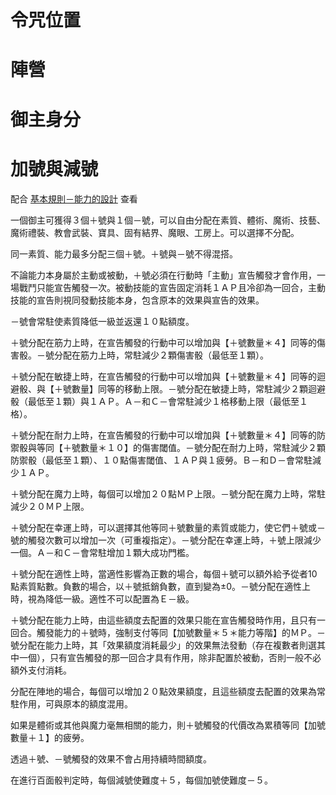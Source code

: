 # 令咒位置



# 陣營



# 御主身分



# 加號與減號

配合 [基本規則－能力的設計](/Basic/Rule.md#能力的設計) 查看

一個御主可獲得３個＋號與１個－號，可以自由分配在素質、體術、魔術、技藝、魔術禮裝、教會武裝、寶具、固有結界、魔眼、工房上。可以選擇不分配。

同一素質、能力最多分配三個＋號。＋號與－號不得混搭。

不論能力本身屬於主動或被動，＋號必須在行動時「主動」宣告觸發才會作用，一場戰鬥只能宣告觸發一次。被動技能的宣告固定消耗１ＡＰ且冷卻為一回合，主動技能的宣告則視同發動技能本身，包含原本的效果與宣告的效果。

－號會常駐使素質降低一級並返還１０點額度。

＋號分配在筋力上時，在宣告觸發的行動中可以增加與【＋號數量＊４】同等的傷害骰。－號分配在筋力上時，常駐減少２顆傷害骰（最低至１顆）。

＋號分配在敏捷上時，在宣告觸發的行動中可以增加與【＋號數量＊４】同等的迴避骰、與【＋號數量】同等的移動上限。－號分配在敏捷上時，常駐減少２顆迴避骰（最低至１顆）與１ＡＰ。Ａ－和Ｃ－會常駐減少１格移動上限（最低至１格）。

＋號分配在耐力上時，在宣告觸發的行動中可以增加與【＋號數量＊４】同等的防禦骰與等同【＋號數量＊１０】的傷害閾值。－號分配在耐力上時，常駐減少２顆防禦骰（最低至１顆）、１０點傷害閾值、１ＡＰ與１疲勞。Ｂ－和Ｄ－會常駐減少１ＡＰ。

＋號分配在魔力上時，每個可以增加２０點ＭＰ上限。－號分配在魔力上時，常駐減少２０ＭＰ上限。

＋號分配在幸運上時，可以選擇其他等同＋號數量的素質或能力，使它們＋號或－號的觸發次數可以增加一次（可重複指定）。－號分配在幸運上時，＋號上限減少一個。Ａ－和Ｃ－會常駐增加１顆大成功門檻。

＋號分配在適性上時，當適性影響為正數的場合，每個＋號可以額外給予從者10點素質點數。負數的場合，以＋號抵銷負數，直到變為±0。－號分配在適性上時，視為降低一級。適性不可以配置為Ｅ－級。

＋號分配在能力上時，由這些額度去配置的效果只能在宣告觸發時作用，且只有一回合。觸發能力的＋號時，強制支付等同【加號數量＊５＊能力等階】的ＭＰ。－號分配在能力上時，其「效果額度消耗最少」的效果無法發動（存在複數者則選其中一個），只有宣告觸發的那一回合才具有作用，除非配置於被動，否則一般不必額外支付消耗。

分配在陣地的場合，每個可以增加２０點效果額度，且這些額度去配置的效果為常駐作用，可與原本的額度混用。

如果是體術或其他與魔力毫無相關的能力，則＋號觸發的代價改為累積等同【加號數量＋１】的疲勞。

透過＋號、－號觸發的效果不會占用持續時間額度。

在進行百面骰判定時，每個減號使難度＋５，每個加號使難度－５。